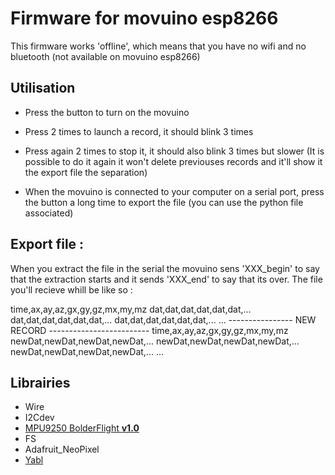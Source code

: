 # Firmware for movuino esp8266 

This firmware works 'offline', which means that you have no wifi and no bluetooth (not available on movuino esp8266)

## Utilisation

- Press the button to turn on the movuino

- Press 2 times to launch a record, it should blink 3 times
- Press again 2 times to stop it, it should also blink 3 times but slower
(It is possible to do it again it won't delete previouses records and it'll show it the export file the separation)

- When the movuino is connected to your computer on a serial port, press the button a long time to export the file
(you can use the python file associated)

## Export file :

When you extract the file in the serial the movuino sens 'XXX_begin' to say that the extraction starts and it sends 'XXX_end' to say that its over.
The file you'll recieve whill be like so :

time,ax,ay,az,gx,gy,gz,mx,my,mz
dat,dat,dat,dat,dat,dat,...
dat,dat,dat,dat,dat,dat,...
dat,dat,dat,dat,dat,dat,...
...
---------------- NEW RECORD -------------------------
time,ax,ay,az,gx,gy,gz,mx,my,mz
newDat,newDat,newDat,newDat,...
newDat,newDat,newDat,newDat,...
newDat,newDat,newDat,newDat,...
...

## Librairies

- Wire
- I2Cdev
- [MPU9250 BolderFlight **v1.0**](https://github.com/bolderflight/mpu9250)
- FS
- Adafruit_NeoPixel 
- [Yabl](https://github.com/yergin/yabl)